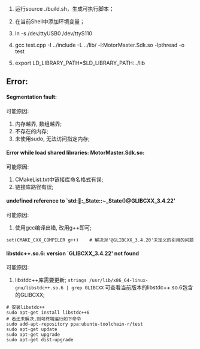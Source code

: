 
1. 运行source ./build.sh，生成可执行脚本；
2. 在当前Shell中添加环境变量；


1. ln -s /dev/ttyUSB0 /dev/ttyS110
2. gcc test.cpp -I ../include -L ../lib/ -l:MotorMaster.Sdk.so -lpthread -o test
3. export LD_LIBRARY_PATH=$LD_LIBRARY_PATH:../lib


## Error:
#### Segmentation fault:
可能原因:
1. 内存越界, 数组越界;
2. 不存在的内存;
3. 未使用sudo, 无法访问指定内存;

#### Error while load shared libraries: MotorMaster.Sdk.so:
可能原因:
1. CMakeList.txt中链接库命名格式有误;
2. 链接库路径有误;

#### undefined reference to `std::thread::_State::~_State()@GLIBCXX_3.4.22'
可能原因:
1. 使用gcc编译出错, 改用g++即可;
```
set(CMAKE_CXX_COMPILER g++)    # 解决对'@GLIBCXX_3.4.20'未定义的引用的问题
```

#### libstdc++.so.6: version `GLIBCXX_3.4.22' not found
可能原因:
1. libstdc++库需要更新;
`strings /usr/lib/x86_64-linux-gnu/libstdc++.so.6 | grep GLIBCXX`
可查看当前版本的libstdc++.so.6包含的GLIBCXX;
```
# 安装libstdc++
sudo apt-get install libstdc++6
# 若还未解决,则可终端运行如下命令
sudo add-apt-repository ppa:ubuntu-toolchain-r/test 
sudo apt-get update
sudo apt-get upgrade
sudo apt-get dist-upgrade
```
